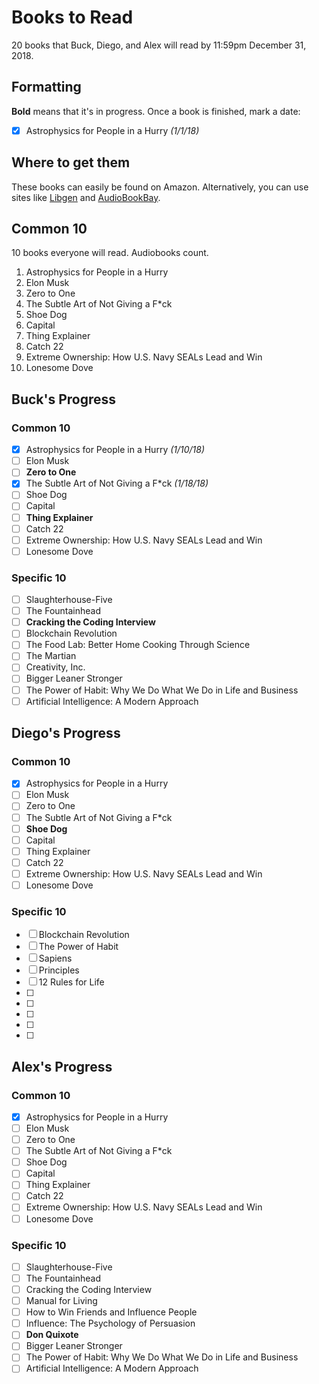 # Books to Read
20 books that Buck, Diego, and Alex will read by 11:59pm December 31, 2018.

## Formatting
**Bold** means that it's in progress.
Once a book is finished, mark a date:
- [x] Astrophysics for People in a Hurry *(1/1/18)*

## Where to get them
These books can easily be found on Amazon. Alternatively, you can use
sites like [Libgen](http://libgen.io/) and [AudioBookBay](http://audiobookbay.nl/).

## Common 10
10 books everyone will read. Audiobooks count.

1. Astrophysics for People in a Hurry
2. Elon Musk
3. Zero to One
4. The Subtle Art of Not Giving a F*ck
5. Shoe Dog
6. Capital
7. Thing Explainer
8. Catch 22
9. Extreme Ownership: How U.S. Navy SEALs Lead and Win
10. Lonesome Dove

## Buck's Progress
### Common 10
- [x] Astrophysics for People in a Hurry *(1/10/18)*
- [ ] Elon Musk
- [ ] **Zero to One**
- [x] The Subtle Art of Not Giving a F*ck *(1/18/18)*
- [ ] Shoe Dog
- [ ] Capital
- [ ] **Thing Explainer**
- [ ] Catch 22
- [ ] Extreme Ownership: How U.S. Navy SEALs Lead and Win
- [ ] Lonesome Dove

### Specific 10
- [ ] Slaughterhouse-Five
- [ ] The Fountainhead
- [ ] **Cracking the Coding Interview**
- [ ] Blockchain Revolution
- [ ] The Food Lab: Better Home Cooking Through Science
- [ ] The Martian
- [ ] Creativity, Inc.
- [ ] Bigger Leaner Stronger
- [ ] The Power of Habit: Why We Do What We Do in Life and Business
- [ ] Artificial Intelligence: A Modern Approach

## Diego's Progress
### Common 10
- [x] Astrophysics for People in a Hurry
- [ ] Elon Musk
- [ ] Zero to One
- [ ] The Subtle Art of Not Giving a F*ck
- [ ] **Shoe Dog**
- [ ] Capital
- [ ] Thing Explainer
- [ ] Catch 22
- [ ] Extreme Ownership: How U.S. Navy SEALs Lead and Win
- [ ] Lonesome Dove

### Specific 10
- [ ] Blockchain Revolution 
- [ ] The Power of Habit 
- [ ] Sapiens
- [ ] Principles
- [ ] 12 Rules for Life
- [ ]
- [ ]
- [ ]
- [ ]
- [ ]

## Alex's Progress
### Common 10
- [x] Astrophysics for People in a Hurry
- [ ] Elon Musk
- [ ] Zero to One
- [ ] The Subtle Art of Not Giving a F*ck
- [ ] Shoe Dog
- [ ] Capital
- [ ] Thing Explainer
- [ ] Catch 22
- [ ] Extreme Ownership: How U.S. Navy SEALs Lead and Win
- [ ] Lonesome Dove

### Specific 10
- [ ] Slaughterhouse-Five
- [ ] The Fountainhead
- [ ] Cracking the Coding Interview
- [ ] Manual for Living
- [ ] How to Win Friends and Influence People
- [ ] Influence: The Psychology of Persuasion
- [ ] **Don Quixote**
- [ ] Bigger Leaner Stronger
- [ ] The Power of Habit: Why We Do What We Do in Life and Business
- [ ] Artificial Intelligence: A Modern Approach
